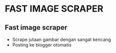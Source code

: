 # FAST IMAGE SCRAPER

## Fast image scraper
- Scrape jutaan gambar dengan sangat kencang
- Posting ke blogger otomatis
